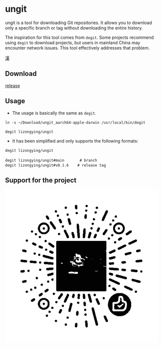 # ungit

ungit is a tool for downloading Git repositories. It allows you to download only a specific branch or tag without
downloading the entire history.

The inspiration for this tool comes from `degit`. Some projects recommend using `degit` to download projects, but users
in mainland China may encounter network issues. This tool effectively addresses that problem.

[漢](./README_HANT.md)

## Download

[release](https://github.com/lizongying/ungit/releases)

## Usage

- The usage is basically the same as `degit`.

```shell
ln -s ~/Download/ungit_aarch64-apple-darwin /usr/local/bin/degit
```

```shell
degit lizongying/ungit
```

- It has been simplified and only supports the following formats:

```shell
degit lizongying/ungit

degit lizongying/ungit#main       # branch
degit lizongying/ungit#v0.1.6    # release tag
```

## Support for the project

![image](./screenshots/appreciate.png)